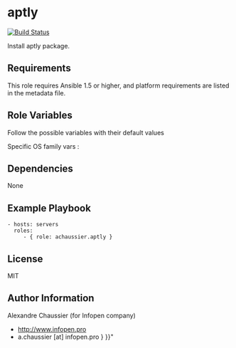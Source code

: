 aptly
=====

[![Build Status](https://travis-ci.org/infOpen/ansible-role-aptly.svg?branch=master)](https://travis-ci.org/infOpen/ansible-role-aptly)

Install aptly package.

Requirements
------------

This role requires Ansible 1.5 or higher, and platform requirements are listed
in the metadata file.

Role Variables
--------------

Follow the possible variables with their default values

Specific OS family vars :

Dependencies
------------

None

Example Playbook
----------------

    - hosts: servers
      roles:
         - { role: achaussier.aptly }

License
-------

MIT

Author Information
------------------

Alexandre Chaussier (for Infopen company)
- http://www.infopen.pro
- a.chaussier [at] infopen.pro } }}"

